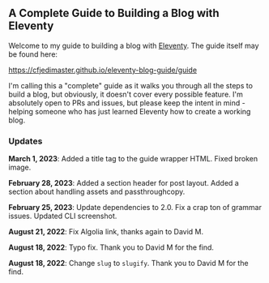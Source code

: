 ## A Complete Guide to Building a Blog with Eleventy

Welcome to my guide to building a blog with [Eleventy](https://11ty.dev). The guide itself may be found here:

https://cfjedimaster.github.io/eleventy-blog-guide/guide

I'm calling this a "complete" guide as it walks you through all the steps to build a blog, but obviously, it doesn't cover every possible feature. I'm absolutely open to PRs and issues, but please keep the intent in mind - helping someone who has just learned Eleventy how to create a working blog. 

### Updates
**March 1, 2023**: Added a title tag to the guide wrapper HTML. Fixed broken image. 

**February 28, 2023**: Added a section header for post layout. Added a section about handling assets and passthroughcopy.

**February 25, 2023**: Update dependencies to 2.0. Fix a crap ton of grammar issues. Updated CLI screenshot. 

**August 21, 2022**: Fix Algolia link, thanks again to David M.

**August 18, 2022**: Typo fix. Thank you to David M for the find.

**August 18, 2022**: Change `slug` to `slugify`. Thank you to David M for the find.